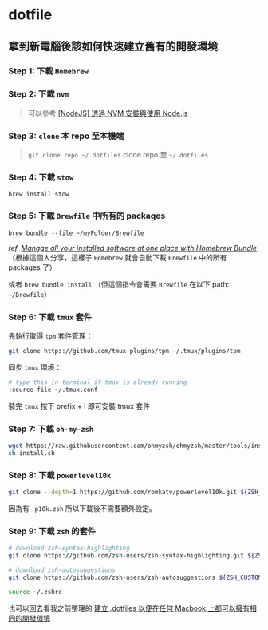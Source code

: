 # dotfile

## 拿到新電腦後該如何快速建立舊有的開發環境

### Step 1: 下載 `Homebrew`

### Step 2: 下載 `nvm`

> 可以參考 [[NodeJS] 透過 NVM 安裝與使用 Node.js](https://pjchender.dev/nodejs/nvm/)

### Step 3: `clone` 本 repo 至本機端

> `git clone repo ~/.dotfiles`
> clone repo 至 `~/.dotfiles`

### Step 4: 下載 `stow`

`brew install stow` 

### Step 5: 下載 `Brewfile` 中所有的 packages

`brew bundle --file ~/myFolder/Brewfile`

*ref. [Manage all your installed software at one place with Homebrew Bundle](https://pumpingco.de/blog/brewfile/)*
（根據這個人分享，這樣子 `Homebrew` 就會自動下載 `Brewfile` 中的所有 packages 了）

或者 `brew bundle install`
（但這個指令會需要 `Brewfile` 在以下 path: `~/Brewfile`）

### Step 6: 下載 `tmux` 套件

先執行取得 `tpm` 套件管理：
```bash
git clone https://github.com/tmux-plugins/tpm ~/.tmux/plugins/tpm
```

同步 `tmux` 環境：
```bash
# type this in terminal if tmux is already running
:source-file ~/.tmux.conf
```

裝完 `tmux` 按下 prefix + I 即可安裝 tmux 套件

### Step 7: 下載 `oh-my-zsh`

```bash
wget https://raw.githubusercontent.com/ohmyzsh/ohmyzsh/master/tools/install.sh
sh install.sh
```

### Step 8: 下載 `powerlevel10k`

```bash
git clone --depth=1 https://github.com/romkatv/powerlevel10k.git ${ZSH_CUSTOM:-$HOME/.oh-my-zsh/custom}/themes/powerlevel10k
```

因為有 `.p10k.zsh` 所以下載後不需要額外設定。

### Step 9: 下載 `zsh` 的套件

```bash
# download zsh-syntax-highlighting
git clone https://github.com/zsh-users/zsh-syntax-highlighting.git ${ZSH_CUSTOM:-~/.oh-my-zsh/custom}/plugins/zsh-syntax-highlighting

# download zsh-autosuggestions
git clone https://github.com/zsh-users/zsh-autosuggestions ${ZSH_CUSTOM:-~/.oh-my-zsh/custom}/plugins/zsh-autosuggestions

source ~/.zshrc
```

也可以回去看我之前整理的 [建立 .dotfiles 以便在任何 Macbook 上都可以擁有相同的開發環境](https://hackmd.io/@s_jpXuNwRQiUuGCOQAOZuA/SJXGJa_4s)
